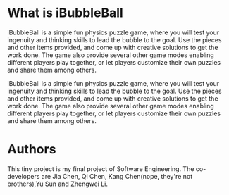 # What is iBubbleBall
iBubbleBall is a simple fun physics puzzle game, where you will test your ingenuity and thinking skills to lead the bubble to the goal. Use the pieces and other items provided, and come up with creative solutions to get the work done. The game also provide several other game modes enabling different players play together, or let players customize their own puzzles and share them among others.

iBubbleBall is a simple fun physics puzzle game, where you will test your ingenuity and thinking skills to lead the bubble to the goal. Use the pieces and other items provided, and come up with creative solutions to get the work done. The game also provide several other game modes enabling different players play together, or let players customize their own puzzles and share them among others.

# Authors

This tiny project is my final project of Software Engineering. The co-developers are Jia Chen, Qi Chen, Kang Chen(nope, they're not brothers),Yu Sun and Zhengwei Li.

